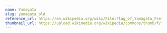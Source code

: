 ```yaml
---
name: Yamagata
slug: yamagata_old
reference_url: https://en.wikipedia.org/wiki/File:Flag_of_Yamagata_Prefecture_(1963-1971).svg
thumbnail_url: https://upload.wikimedia.org/wikipedia/commons/thumb/f/fb/Flag_of_Yamagata_Prefecture_%281963-1971%29.svg/120px-Flag_of_Yamagata_Prefecture_%281963-1971%29.svg.png
---
```

